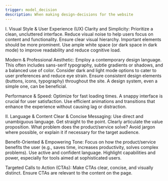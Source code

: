 ```yaml
---
trigger: model_decision
description: When making design-decisions for the website
---
```


I. Visual Style & User Experience (UX)
Clarity and Simplicity:
Prioritize a clean, uncluttered interface. Reduce visual noise to help users focus on content and functionality.
Ensure clear visual hierarchy. Important elements should be more prominent. 
Use ample white space (or dark space in dark mode) to improve readability and reduce cognitive load.


Modern & Professional Aesthetic:
Employ a contemporary design language. This often includes sans-serif typography, subtle gradients or shadows, and a balanced use of color. 
Consider dark and light mode options to cater to user preferences and reduce eye strain.
Ensure consistent design elements (buttons, icons, typography) throughout the site. A design system, even a simple one, can be beneficial.

Performance & Speed:
Optimize for fast loading times. A snappy interface is crucial for user satisfaction. 
Use efficient animations and transitions that enhance the experience without causing lag or distraction.

II. Language & Content
Clear & Concise Messaging:
Use direct and unambiguous language. Get straight to the point.
Clearly articulate the value proposition. What problem does the product/service solve?
Avoid jargon where possible, or explain it if necessary for the target audience.


Benefit-Oriented & Empowering Tone:
Focus on how the product/service benefits the user (e.g., saves time, increases productivity, solves complex problems). 
Use active and confident language.
Highlight capabilities and power, especially for tools aimed at sophisticated users.


Targeted Calls to Action (CTAs):
Make CTAs clear, concise, and visually distinct.
Ensure CTAs are relevant to the content on the page.
